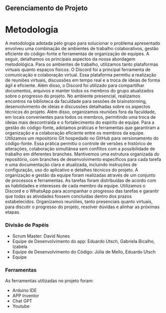 ## Gerenciamento de Projeto


# Metodologia

A metodologia adotada pelo grupo para solucionar o problema apresentado envolveu uma combinação de ambientes de trabalho colaborativos, gestão eficiente do código-fonte e ferramentas de organização de equipes. A seguir, detalhamos os principais aspectos da nossa abordagem metodológica.
Para os ambientes de trabalho, utilizamos tanto plataformas virtuais quanto espaços físicos. O Discord foi a principal ferramenta de comunicação e colaboração virtual. Essa plataforma permitiu a realização de reuniões virtuais, discussões em tempo real e a troca de ideias de forma ágil e eficiente. Além disso, o Discord foi utilizado para compartilhar documentos, arquivos e manter todos os membros do grupo atualizados sobre o progresso do projeto. No ambiente presencial, realizamos encontros na biblioteca da faculdade para sessões de brainstorming, desenvolvimento de ideias e discussões detalhadas sobre os aspectos técnicos do projeto. Além disso, organizamos reuniões fora da faculdade, em locais convenientes para todos os membros, permitindo uma troca de ideias mais descontraída e o fortalecimento do espírito de equipe.
Para a gestão do código-fonte, adotamos práticas e ferramentas que garantiram a organização e a colaboração eficiente entre os membros da equipe. Utilizamos um repositório Git hospedado no GitHub para versionamento do código-fonte. Essa prática permitiu o controle de versões e histórico de alterações, colaboração simultânea sem conflitos com a possibilidade de trabalho em diferentes branches. Mantivemos uma estrutura organizada do repositório, com branches de desenvolvimento específicos para cada tarefa e uma documentação clara e atualizada, incluindo instruções de configuração, uso do aplicativo e detalhes técnicos do projeto.
A organização e gestão da equipe foram realizadas através de um conjunto de processos e ferramentas. As tarefas foram distribuídas de acordo com as habilidades e interesses de cada membro da equipe. Utilizamos o Discord e o WhatsApp para acompanhar o progresso das tarefas e garantir que todas as atividades fossem concluídas dentro dos prazos estabelecidos. Organizamos reuniões, tanto presenciais quanto virtuais, para discutir o progresso do projeto, resolver dúvidas e alinhar as próximas etapas. 

### Divisão de Papéis

- Scrum Master: David Nunes
- Equipe de Desenvolvimento do app: Eduardo Utsch, Gabriela Bicalho, Izabela 
- Equipe de Desenvolvimento do Código: Júlia de Mello, Eduardo Utsch
- Equipe

### Ferramentas

As ferramentas utilizadas no projeto foram:

- Arduino IDE
- APP Inventor
- Chat GPT
- Youtube
